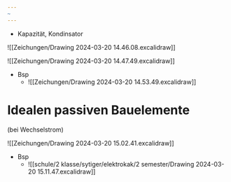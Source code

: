 ```yaml
---
~
---
```


- Kapazität, Kondinsator

![[Zeichungen/Drawing 2024-03-20 14.46.08.excalidraw]]


![[Zeichungen/Drawing 2024-03-20 14.47.49.excalidraw]]



- Bsp
	- ![[Zeichungen/Drawing 2024-03-20 14.53.49.excalidraw]]


# Idealen passiven Bauelemente
(bei Wechselstrom) 

![[Zeichungen/Drawing 2024-03-20 15.02.41.excalidraw]]

- Bsp
	- ![[schule/2 klasse/sytiger/elektrokak/2 semester/Drawing 2024-03-20 15.11.47.excalidraw]]


